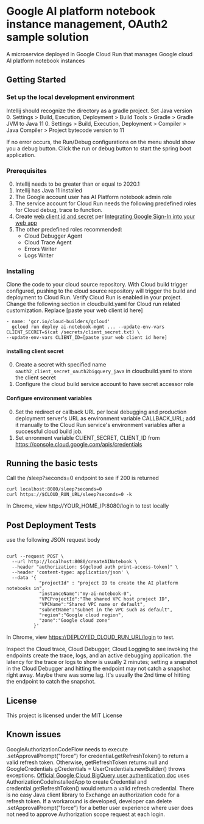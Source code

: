 # Google AI platform notebook instance management, OAuth2 sample solution

A microservice deployed in Google Cloud Run that manages Google cloud AI platform notebook
instances

## Getting Started

### Set up the local development environment

Intellij should recognize the directory as a gradle project. Set Java version 
0. Settings > Build, Execution, Deployment > Build Tools > Gradle > Gradle JVM to Java 11
0. Settings > Build, Execution, Deployment > Compiler > Java Compiler > Project bytecode version to 11

If no error occurs, the Run/Debug configurations  on the menu  should show you a debug button.
Click the run or debug button to start the spring boot application.

### Prerequisites

0. Intellij needs to be greater than or equal to  2020.1
0. Intellij has Java 11 installed
0. The Google account user has AI Platform notebook admin role
0. The service account for Cloud Run needs the following predefined roles for Cloud debug, trace to function.
0. Create [web client id and secret](https://console.cloud.google.com/apis/credentials) per
 [Integrating Google Sign-In into your web app](https://developers.google.com/identity/sign-in/web/sign-in)
0. The other predefined roles recommended:
    - Cloud Debugger Agent
    - Cloud Trace Agent
    - Errors Writer
    - Logs Writer

### Installing
Clone the code to your cloud source repository. With Cloud build trigger
configured, pushing to the cloud source repository will trigger the
build and deployment to Cloud Run. Verify Cloud Run is enabled in your
project. Change the following section in cloudbuild.yaml
for Cloud run related customization. Replace [paste your web client id here]

```
- name: 'gcr.io/cloud-builders/gcloud'
  gcloud run deploy ai-notebook-mgmt ... --update-env-vars CLIENT_SECRET=$(cat /secrets/client_secret.txt) \
--update-env-vars CLIENT_ID=[paste your web client id here]
```
#### installing client secret
0. Create a secret with specified name `oauth2_client_secret_oauth2bigquery_java` in cloudbuild.yaml to store the client secret
0. Configure the cloud build service account to have secret accessor role

#### Configure environment variables
0. Set the redirect or callback URL per local debugging and production deployment server's URL as environment
variable CALLBACK_URL; add it manually to the Cloud Run service's environment variables
 after a successful cloud build job.
0. Set enronment variable CLIENT_SECRET, CLIENT_ID from https://console.cloud.google.com/apis/credentials

## Running the basic tests
Call the /sleep?seconds=0 endpoint to see if 200 is returned
```
curl localhost:8080/sleep?seconds=0
curl https://$CLOUD_RUN_URL/sleep?seconds=0 -k
```
In Chrome, view http://YOUR_HOME_IP:8080/login to test locally

## Post Deployment Tests 

use the following JSON request body 
```

curl --request POST \
  --url http://localhost:8080/createAINotebook \
  --header "authorization: $(gcloud auth print-access-token)" \
  --header 'content-type: application/json' \
  --data '{
          	"projectId"	: "project ID to create the AI platform notebooks in",
          	"instanceName":"my-ai-notebook-0",
          	"VPCProjectId":"The shared VPC host project ID",
          	"VPCName":"Shared VPC name or default",
          	"subnetName":"subnet in the VPC such as default",
          	"region":"Google cloud region",
          	"zone":"Google cloud zone"
          }'
```
In Chrome, view [https://DEPLOYED_CLOUD_RUN_URL/login](https://ai-notebook-mgmt-zro2itatnq-uc.a.run.app/login) to test.

Inspect the Cloud trace, Cloud Debugger, Cloud Logging to see invoking
the endpoints create the trace, logs, and an active debugging
application. the latency for the trace or logs to show is usually 2
minutes; setting a snapshot in the Cloud Debugger and hitting the
endpoint may not catch a snapshot right away. Maybe there was some lag.
It's usually the 2nd time of hitting the endpoint to catch the snapshot.

## License

This project is licensed under the MIT License

## Known issues
GoogleAuthorizationCodeFlow needs to execute .setApprovalPrompt("force") for credential.getRefreshToken()
to return a valid refresh token. Otherwise, getRefreshToken returns null and GoogleCredentials gCredentials = UserCredentials.newBuilder()
throws exceptions. [Official Google Cloud BigQuery user authentication doc](https://cloud.google.com/bigquery/docs/authentication/end-user-installed)
uses AuthorizationCodeInstalledApp to create Credential and credential.getRefreshToken() would return a valid refresh credential.
There is no easy Java client library to Exchange an authorization code for a refresh token. If a workaround is developed,
developer can delete .setApprovalPrompt("force") for a better user experience where user does not need to approve 
Authorization scope request at each login.